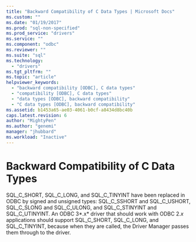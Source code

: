 ```yaml
---
title: "Backward Compatibility of C Data Types | Microsoft Docs"
ms.custom: ""
ms.date: "01/19/2017"
ms.prod: "sql-non-specified"
ms.prod_service: "drivers"
ms.service: ""
ms.component: "odbc"
ms.reviewer: ""
ms.suite: "sql"
ms.technology: 
  - "drivers"
ms.tgt_pltfrm: ""
ms.topic: "article"
helpviewer_keywords: 
  - "backward compatibility [ODBC], C data types"
  - "compatibility [ODBC], C data types"
  - "data types [ODBC], backward compatibility"
  - "C data types [ODBC], backward compatibility"
ms.assetid: b1453a65-ae03-4061-b0cf-a8434d8bc40b
caps.latest.revision: 6
author: "MightyPen"
ms.author: "genemi"
manager: "jhubbard"
ms.workload: "Inactive"
---
```

# Backward Compatibility of C Data Types
SQL_C_SHORT, SQL_C_LONG, and SQL_C_TINYINT have been replaced in ODBC by signed and unsigned types: SQL_C_SSHORT and SQL_C_USHORT, SQL_C_SLONG and SQL_C_ULONG, and SQL_C_STINYINT and SQL_C_UTINYINT. An ODBC 3*.x* driver that should work with ODBC 2.*x* applications should support SQL_C_SHORT, SQL_C_LONG, and SQL_C_TINYINT, because when they are called, the Driver Manager passes them through to the driver.
